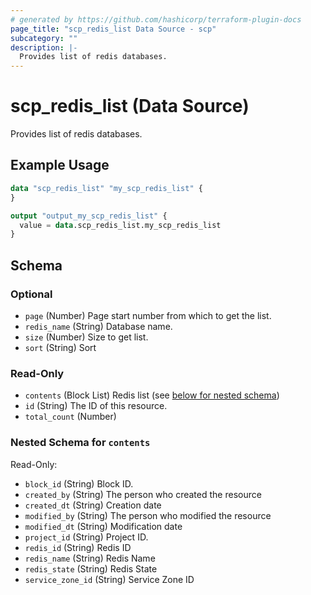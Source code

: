 ```yaml
---
# generated by https://github.com/hashicorp/terraform-plugin-docs
page_title: "scp_redis_list Data Source - scp"
subcategory: ""
description: |-
  Provides list of redis databases.
---
```


# scp_redis_list (Data Source)

Provides list of redis databases.

## Example Usage

```terraform
data "scp_redis_list" "my_scp_redis_list" {
}

output "output_my_scp_redis_list" {
  value = data.scp_redis_list.my_scp_redis_list
}
```

<!-- schema generated by tfplugindocs -->
## Schema

### Optional

- `page` (Number) Page start number from which to get the list.
- `redis_name` (String) Database name.
- `size` (Number) Size to get list.
- `sort` (String) Sort

### Read-Only

- `contents` (Block List) Redis list (see [below for nested schema](#nestedblock--contents))
- `id` (String) The ID of this resource.
- `total_count` (Number)

<a id="nestedblock--contents"></a>
### Nested Schema for `contents`

Read-Only:

- `block_id` (String) Block ID.
- `created_by` (String) The person who created the resource
- `created_dt` (String) Creation date
- `modified_by` (String) The person who modified the resource
- `modified_dt` (String) Modification date
- `project_id` (String) Project ID.
- `redis_id` (String) Redis ID
- `redis_name` (String) Redis Name
- `redis_state` (String) Redis State
- `service_zone_id` (String) Service Zone ID


